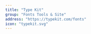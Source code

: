 ```yaml
---
title: "Type Kit"
group: "Fonts Tools & Site"
address: "https://typekit.com/fonts"
icon: "typekit.svg"
---
```


